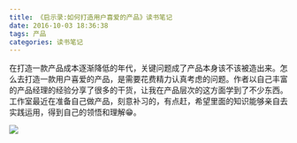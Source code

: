 ```yaml
---
title: 《启示录:如何打造用户喜爱的产品》读书笔记
date: 2016-10-03 18:36:38
tags: 产品
categories: 读书笔记
---
```


在打造一款产品成本逐渐降低的年代，关键问题成了产品本身该不该被造出来<!--more-->。怎么去打造一款用户喜爱的产品，是需要花费精力认真考虑的问题。作者以自己丰富的产品经理的经验分享了很多的干货，让我在产品层次的这方面学到了不少东西。工作室最近在准备自己做产品，刻意补习的，有点赶，希望里面的知识能够亲自去实践运用，得到自己的领悟和理解😁。


![](http://o8cor75j1.bkt.clouddn.com/%E3%80%8A%E5%90%AF%E7%A4%BA%E5%BD%95%E3%80%8B.png)